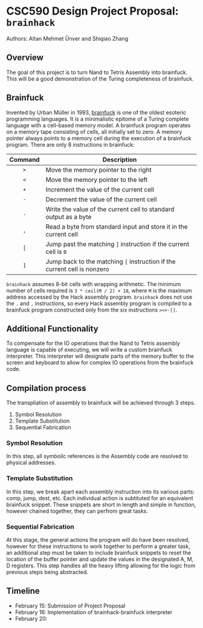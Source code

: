 # CSC590 Design Project Proposal: `brainhack`

Authors: Altan Mehmet Ünver and Shiqiao Zhang

## Overview

The goal of this project is to turn Nand to Tetris Assembly into brainfuck. This will be a good demonstration of the Turing completeness of brainfuck.

## Brainfuck

Invented by Urban Müller in 1993, [brainfuck] is one of the oldest esoteric programming languages.  It is a minimalistic epitome of a Turing complete language with a cell-based memory model.  A brainfuck program operates on a memory tape consisting of cells, all initially set to zero.  A memory pointer always points to a memory cell during the execution of a brainfuck program.  There are only 8 instructions in brainfuck:

| Command | Description |
|:-------:|-------------|
| `>` | Move the memory pointer to the right |
| `<` | Move the memory pointer to the left |
| `+` | Increment the value of the current cell |
| `-` | Decrement the value of the current cell |
| `.` | Write the value of the current cell to standard output as a byte |
| `,` | Read a byte from standard input and store it in the current cell |
| `[` | Jump past the matching `]` instruction if the current cell is `0` |
| `]` | Jump back to the matching `[` instruction if the current cell is nonzero |

`brainhack` assumes 8-bit cells with wrapping arithmetic.  The minimum number of cells required is `3 * ceil(M / 2) + 18`, where `M` is the maximum address accessed by the Hack assembly program.  `brainhack` does not use the `.` and `,` instructions, so every Hack assembly program is compiled to a brainfuck program constructed only from the six instructions `><+-[]`.

## Additional Functionality

To compensate for the IO operations that the Nand to Tetris assembly language is capable of executing, we will write a custom brainfuck interpreter. This interpreter will designate parts of the memory buffer to the screen and keyboard to allow for complex IO operations from the brainfuck code.

## Compilation process

The transpliation of assembly to brainfuck will be achieved through 3 steps.

1. Symbol Resolution
2. Template Substitution
3. Sequential Fabrication

### Symbol Resolution

In this step, all symboilc references is the Assembly code are resolved to physical addresses.

### Template Substitution

In this step, we break apart each assembly instruction into its various parts: comp, jump, dest, etc. Each individual action is subtituted for an equivalent brainfuck snippet. These snippets are short in length and simple in function, however chained together, they can perfrom great tasks.

### Sequential Fabrication

At this stage, the general actions the program will do have been resolved, however for these instructions to work together to perform a greater task, an additional step must be taken to include brainfuck snippets to reset the location of the buffer pointer and update the values in the designated A, M, D registers. This step handles all the heavy lifting allowing for the logic from previous steps being abstracted.

## Timeline
* February 15: Submission of Project Proposal
* February 16: Implementation of brainhack-brainfuck interpreter
* February 20: 

[brainfuck]: https://esolangs.org/wiki/brainfuck
